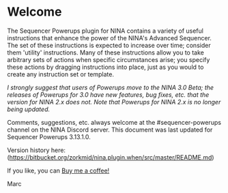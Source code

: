 # Welcome

The Sequencer Powerups plugin for NINA contains a variety of useful instructions that enhance the power of the NINA's Advanced Sequencer.  The set of these instructions is expected to increase over time; consider them 'utility' instructions.  Many of these instructions allow you to take arbitrary sets of actions when specific circumstances arise; you specify these actions by dragging instructions into place, just as you would to create any instruction set or template.

*I strongly suggest that users of Powerups move to the NINA 3.0 Beta; the releases of Powerups for 3.0 have new features, bug fixes, etc. that the version for NINA 2.x does not. Note that Powerups for NINA 2.x is no longer being updated.*

Comments, suggestions, etc. always welcome at the #sequencer-powerups channel on the NINA Discord server.  This document was last updated for Sequencer Powerups 3.13.1.0.

Version history here: (https://bitbucket.org/zorkmid/nina.plugin.when/src/master/README.md)

If you like, you can [Buy me a coffee!](https://www.buymeacoffee.com/marcblank)

Marc
